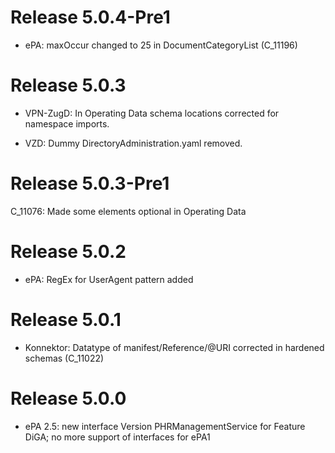 # Release 5.0.4-Pre1
- ePA: maxOccur changed to 25 in DocumentCategoryList (C_11196)


# Release 5.0.3
- VPN-ZugD: In Operating Data schema locations corrected for namespace imports.


- VZD: Dummy DirectoryAdministration.yaml removed.


# Release 5.0.3-Pre1
C_11076: Made some elements optional in Operating Data

# Release 5.0.2
- ePA: RegEx for UserAgent pattern added


# Release 5.0.1
- Konnektor: Datatype of manifest/Reference/@URI corrected in hardened schemas (C_11022)



# Release 5.0.0
- ePA 2.5: new interface Version PHRManagementService for Feature DiGA; no more support of interfaces for ePA1


